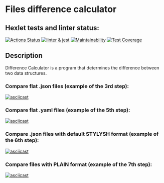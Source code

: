 # Files difference calculator


## Hexlet tests and linter status:

[![Actions Status](https://github.com/elen-oz/frontend-project-46/workflows/hexlet-check/badge.svg)](https://github.com/elen-oz/frontend-project-46/actions)
[![linter & jest](https://github.com/elen-oz/frontend-project-46/actions/workflows/main.yml/badge.svg)](https://github.com/elen-oz/frontend-project-46/actions)
[![Maintainability](https://api.codeclimate.com/v1/badges/b9ef39d04bc8f5341ea4/maintainability)](https://codeclimate.com/github/elen-oz/frontend-project-46/maintainability)
[![Test Coverage](https://api.codeclimate.com/v1/badges/b9ef39d04bc8f5341ea4/test_coverage)](https://codeclimate.com/github/elen-oz/frontend-project-46/test_coverage)


## Description
Difference Calculator is a program that determines the difference between two data structures.


### Compare flat .json files (example of the 3rd step):

[![asciicast](https://asciinema.org/a/wEbyKZLIJlC9YBNzQZwwAuFuI.svg)](https://asciinema.org/a/wEbyKZLIJlC9YBNzQZwwAuFuI)

### Compare flat .yaml files (example of the 5th step):

[![asciicast](https://asciinema.org/a/ZrIEv64fEbsmRft2kItoH1IRt.svg)](https://asciinema.org/a/ZrIEv64fEbsmRft2kItoH1IRt)

### Compare .json files with default STYLYSH format (example of the 6th step):

[![asciicast](https://asciinema.org/a/GHSZ69tAHY1mv0VhTQesiCtuK.svg)](https://asciinema.org/a/GHSZ69tAHY1mv0VhTQesiCtuK)

### Compare files with PLAIN format (example of the 7th step):

[![asciicast](https://asciinema.org/a/Uwm1UFdNDcdoY8U68h2ueJv3U.svg)](https://asciinema.org/a/Uwm1UFdNDcdoY8U68h2ueJv3U)